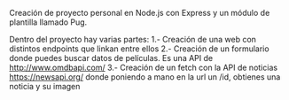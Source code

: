 Creación de proyecto personal en Node.js con Express y un módulo de plantilla llamado Pug.

Dentro del proyecto hay varias partes:
    1.- Creación de una web con distintos endpoints que linkan entre ellos
    2.- Creación de un formulario donde puedes buscar datos de películas. Es una API de http://www.omdbapi.com/
    3.- Creación de un fetch con la API de noticias https://newsapi.org/ donde poniendo a mano en la url un /id, obtienes una noticia y su imagen

    
    
